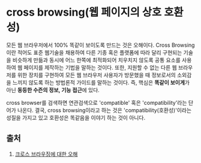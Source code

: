 # cross browsing(웹 페이지의 상호 호환성)

모든 웹 브라우저에서 100% 똑같이 보이도록 만드는 것은 오해이다.
Cross Browsing이란 적어도 표준 웹기술을 채용하여 다른 기종 혹은 플랫폼에 따라 달리 구현되는 기술을 비슷하게 만듦과 동시에 어느 한쪽에 최적화되어 치우치지 않도록 공통 요소를 사용하여 웹 페이지를 제작하는 기법을 말하는 것이다. 또한, 지원할 수 없는 다른 웹 브라우저를 위한 장치를 구현하여 모든 웹 브라우저 사용자가 방문했을 때 정보로서의 소외감을 느끼지 않도록 하는 방법론적 가이드를 말하는 것이다.
즉, 핵심은 **똑같이 보이게**가 아닌 **동등한 수즌의 정보, 기능 접근**에 있다.

cross browser를 검색하면 연관검색으로 'compatible' 혹은 'compatibility'라는 단어가 나온다. 결국, cross browsing이라고 하는 것은 'compatibility(호환성)'이라는 성질을 가지고 있고 호환성은 똑같음을 이야기 하는 것이 아니다.

## 출처

1. [크로스 브라우징에 대한 오해](https://mulder21c.github.io/2019/01/30/what-is-cross-browsing/)

